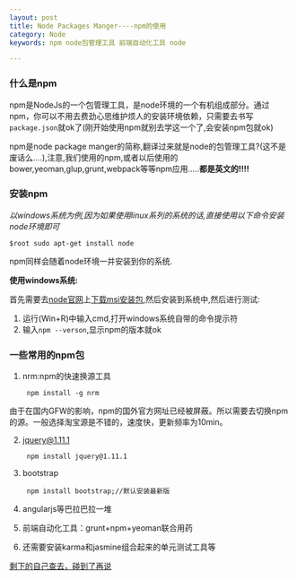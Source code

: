 ```yaml
---
layout: post
title: Node Packages Manger----npm的使用
category: Node
keywords: npm node包管理工具 前端自动化工具 node 

---
```


### 什么是npm

npm是NodeJs的一个包管理工具，是node环境的一个有机组成部分。通过npm，你可以不用去费劲心思维护烦人的安装环境依赖，只需要去书写`package.json`就ok了(刚开始使用npm就别去学这一个了,会安装npm包就ok)

npm是node package manger的简称,翻译过来就是node的包管理工具?(这不是废话么....),注意,我们使用的npm,或者以后使用的bower,yeoman,glup,grunt,webpack等等npm应用.....**都是英文的!!!!**

### 安装npm

*以windows系统为例,因为如果使用linux系列的系统的话,直接使用以下命令安装node环境即可*

	$root sudo apt-get install node

npm同样会随着node环境一并安装到你的系统.

**使用windows系统:**

首先需要去[node官网](# "NodeJS的官方网址")上[下载msi安装包](# "稳定版6.2.0"),然后安装到系统中,然后进行测试:

1. 运行(Win+R)中输入cmd,打开windows系统自带的命令提示符
2. 输入`npm --verson`,显示npm的版本就ok

### 一些常用的npm包

1. nrm:npm的快速换源工具

		npm install -g nrm

由于在国内GFW的影响，npm的国外官方网址已经被屏蔽。所以需要去切换npm的源。一般选择淘宝源是不错的，速度快，更新频率为10min。

2. jquery@1.11.1

		npm install jquery@1.11.1

3. bootstrap

		npm install bootstrap;//默认安装最新版

4. angularjs等巴拉巴拉一堆

5. 前端自动化工具：grunt+npm+yeoman联合用药

6. 还需要安装karma和jasmine组合起来的单元测试工具等

[剩下的自己查去，碰到了再说](https://baidu.com "这句话居然是链接？！")

